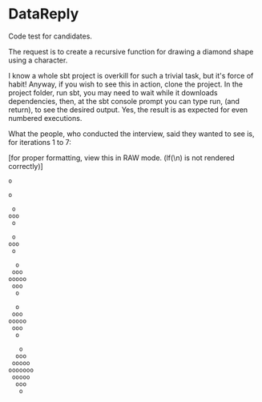 # DataReply
Code test for candidates.

The request is to create a recursive function for drawing a diamond shape using a character.

I know a whole sbt project is overkill for such a trivial task, but it's force of habit! Anyway, if you wish to see this in action, clone the project. In the project folder, run sbt, you may need to wait while it downloads dependencies, then, at the sbt console prompt you can type run, (and return), to see the desired output. Yes, the result is as expected for even numbered executions.

What the people, who conducted the interview, said they wanted to see is,
for iterations 1 to 7:

[for proper formatting, view this in RAW mode. (lf(\n) is not rendered correctly)]

```
o

o
 
 o
ooo
 o
  
 o
ooo
 o
  
  o
 ooo
ooooo
 ooo
  o
   
  o
 ooo
ooooo
 ooo
  o
   
   o
  ooo
 ooooo
ooooooo
 ooooo
  ooo
   o
```
